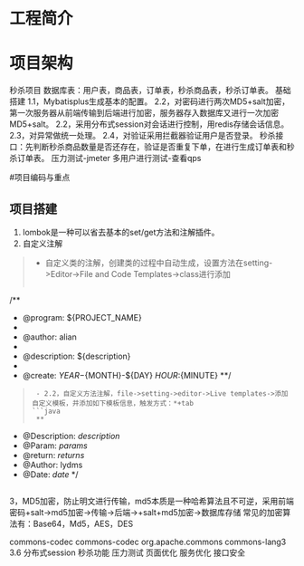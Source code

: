 # 工程简介

# 项目架构

秒杀项目
数据库表：用户表，商品表，订单表，秒杀商品表，秒杀订单表。
基础搭建
1.1，Mybatisplus生成基本的配置。
2.2，对密码进行两次MD5+salt加密，第一次服务器从前端传输到后端进行加密，服务器存入数据库又进行一次加密MD5+salt。
2.2，采用分布式session对会话进行控制，用redis存储会话信息。
2.3，对异常做统一处理。
2.4，对验证采用拦截器验证用户是否登录。
秒杀接口：先判断秒杀商品数量是否还存在，验证是否重复下单，在进行生成订单表和秒杀订单表。
压力测试-jmeter
多用户进行测试-查看qps


#项目编码与重点
## 项目搭建
1. lombok是一种可以省去基本的set/get方法和注解插件。
2. 自定义注解
>   - 自定义类的注解，创建类的过程中自动生成，设置方法在setting->Editor->File and  Code Templates->class进行添加
>```java
/**
* @program: ${PROJECT_NAME}
*
* @author: alian
*
* @description: ${description}
*
* @create: ${YEAR}-${MONTH}-${DAY} ${HOUR}:${MINUTE}
  **/
>```
>  - 2.2，自定义方法注解，file->setting->editor->Live templates->添加自定义模板，并添加如下模板信息，触发方式：*+tab
> ```java
>  **
* @Description: $description$
* @Param: $params$
* @return: $returns$
* @Author: lydms
* @Date: $date$
  */
>```

  3，MD5加密，防止明文进行传输，md5本质是一种哈希算法且不可逆，采用前端密码+salt->md5加密->传输->后端->+salt+md5加密->数据库存储
  常见的加密算法有：Base64，Md5，AES，DES
<!-- md5 依赖 -->
<dependency>
<groupId>commons-codec</groupId>
<artifactId>commons-codec</artifactId>
</dependency>
<dependency>
<groupId>org.apache.commons</groupId>
<artifactId>commons-lang3</artifactId>
<version>3.6</version>
</dependency>
分布式session
秒杀功能
压力测试
页面优化
服务优化
接口安全



